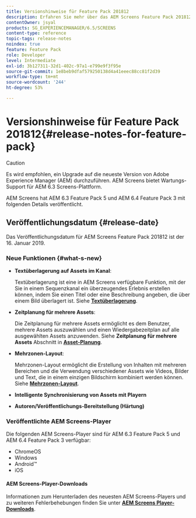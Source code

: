 ```yaml
---
title: Versionshinweise für Feature Pack 201812
description: Erfahren Sie mehr über das AEM Screens Feature Pack 201812, das am 16. Januar 2019 veröffentlicht wurde.
contentOwner: jsyal
products: SG_EXPERIENCEMANAGER/6.5/SCREENS
content-type: reference
topic-tags: release-notes
noindex: true
feature: Feature Pack
role: Developer
level: Intermediate
exl-id: 3b127311-32d1-402c-97a1-e799e9f3f95e
source-git-commit: 1e8beb9dfaf579250138d4a41eeec88cc81f2d39
workflow-type: tm+mt
source-wordcount: '244'
ht-degree: 53%

---
```


# Versionshinweise für Feature Pack 201812{#release-notes-for-feature-pack}

>[!CAUTION]
>
>Es wird empfohlen, ein Upgrade auf die neueste Version von Adobe Experience Manager (AEM) durchzuführen. AEM Screens bietet Wartungs-Support für AEM 6.3 Screens-Plattform.

AEM Screens hat AEM 6.3 Feature Pack 5 und AEM 6.4 Feature Pack 3 mit folgenden Details veröffentlicht.

## Veröffentlichungsdatum {#release-date}

Das Veröffentlichungsdatum für AEM Screens Feature Pack 201812 ist der 16. Januar 2019.

### Neue Funktionen {#what-s-new}

* **Textüberlagerung auf Assets im Kanal**:

  Textüberlagerung ist eine in AEM Screens verfügbare Funktion, mit der Sie in einem Sequenzkanal ein überzeugendes Erlebnis erstellen können, indem Sie einen Titel oder eine Beschreibung angeben, die über einem Bild überlagert ist. Siehe [**Textüberlagerung**](text-overlay.md).

* **Zeitplanung für mehrere Assets**:

  Die Zeitplanung für mehrere Assets ermöglicht es dem Benutzer, mehrere Assets auszuwählen und einen Wiedergabezeitplan auf alle ausgewählten Assets anzuwenden. Siehe **Zeitplanung für mehrere Assets** Abschnitt in **[Asset-Planung](asset-level-scheduling.md)**.

* **Mehrzonen-Layout**:

  Mehrzonen-Layout ermöglicht die Erstellung von Inhalten mit mehreren Bereichen und die Verwendung verschiedener Assets wie Videos, Bilder und Text, die in einem einzigen Bildschirm kombiniert werden können. Siehe **[Mehrzonen-Layout](multi-zone-layout-aem-screens.md)**.

* **Intelligente Synchronisierung von Assets mit Playern**
* **Autoren/Veröffentlichungs-Bereitstellung (Härtung)**

### Veröffentlichte AEM Screens-Player

Die folgenden AEM Screens-Player sind für AEM 6.3 Feature Pack 5 und AEM 6.4 Feature Pack 3 verfügbar:

* ChromeOS
* Windows
* Android™
* iOS

#### AEM Screens-Player-Downloads 

Informationen zum Herunterladen des neuesten AEM Screens-Players und zu weiteren Fehlerbehebungen finden Sie unter [**AEM Screens Player-Downloads**](https://download.macromedia.com/screens/).
